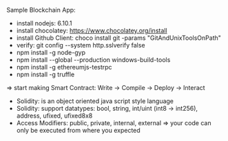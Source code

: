 ﻿Sample Blockchain App:
- install nodejs: 6.10.1
- install chocolatey: https://www.chocolatey.org/install
- install Github Client: choco install git -params "GitAndUnixToolsOnPath"
- verify: git config --system http.sslverify false
- npm install -g node-gyp
- npm install --global --production windows-build-tools
- npm install -g ethereumjs-testrpc
- npm install -g truffle

=> start making Smart Contract: Write -> Compile -> Deploy -> Interact
- Solidity: is an object oriented java script style language
- Solidity: support datatypes: bool, string, int/uint (int8 -> int256), address, ufixed, ufixed8x8
- Access Modifiers: public, private, internal, external => your code can only be executed from where you expected